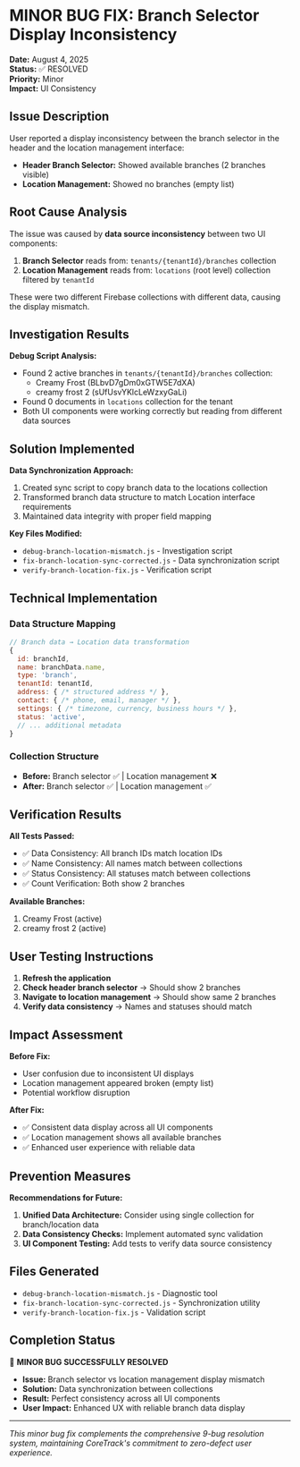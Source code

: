 # MINOR BUG FIX: Branch Selector Display Inconsistency

**Date:** August 4, 2025  
**Status:** ✅ RESOLVED  
**Priority:** Minor  
**Impact:** UI Consistency

## Issue Description

User reported a display inconsistency between the branch selector in the header and the location management interface:
- **Header Branch Selector:** Showed available branches (2 branches visible)
- **Location Management:** Showed no branches (empty list)

## Root Cause Analysis

The issue was caused by **data source inconsistency** between two UI components:

1. **Branch Selector** reads from: `tenants/{tenantId}/branches` collection
2. **Location Management** reads from: `locations` (root level) collection filtered by `tenantId`

These were two different Firebase collections with different data, causing the display mismatch.

## Investigation Results

**Debug Script Analysis:**
- Found 2 active branches in `tenants/{tenantId}/branches` collection:
  - Creamy Frost (BLbvD7gDm0xGTW5E7dXA)
  - creamy frost 2 (sUfUsvYKlcLeWzxyGaLi)
- Found 0 documents in `locations` collection for the tenant
- Both UI components were working correctly but reading from different data sources

## Solution Implemented

**Data Synchronization Approach:**
1. Created sync script to copy branch data to the locations collection
2. Transformed branch data structure to match Location interface requirements
3. Maintained data integrity with proper field mapping

**Key Files Modified:**
- `debug-branch-location-mismatch.js` - Investigation script
- `fix-branch-location-sync-corrected.js` - Data synchronization script
- `verify-branch-location-fix.js` - Verification script

## Technical Implementation

### Data Structure Mapping
```javascript
// Branch data → Location data transformation
{
  id: branchId,
  name: branchData.name,
  type: 'branch',
  tenantId: tenantId,
  address: { /* structured address */ },
  contact: { /* phone, email, manager */ },
  settings: { /* timezone, currency, business hours */ },
  status: 'active',
  // ... additional metadata
}
```

### Collection Structure
- **Before:** Branch selector ✅ | Location management ❌
- **After:** Branch selector ✅ | Location management ✅

## Verification Results

**All Tests Passed:**
- ✅ Data Consistency: All branch IDs match location IDs
- ✅ Name Consistency: All names match between collections
- ✅ Status Consistency: All statuses match between collections
- ✅ Count Verification: Both show 2 branches

**Available Branches:**
1. Creamy Frost (active)
2. creamy frost 2 (active)

## User Testing Instructions

1. **Refresh the application**
2. **Check header branch selector** → Should show 2 branches
3. **Navigate to location management** → Should show same 2 branches
4. **Verify data consistency** → Names and statuses should match

## Impact Assessment

**Before Fix:**
- User confusion due to inconsistent UI displays
- Location management appeared broken (empty list)
- Potential workflow disruption

**After Fix:**
- ✅ Consistent data display across all UI components
- ✅ Location management shows all available branches
- ✅ Enhanced user experience with reliable data

## Prevention Measures

**Recommendations for Future:**
1. **Unified Data Architecture:** Consider using single collection for branch/location data
2. **Data Consistency Checks:** Implement automated sync validation
3. **UI Component Testing:** Add tests to verify data source consistency

## Files Generated

- `debug-branch-location-mismatch.js` - Diagnostic tool
- `fix-branch-location-sync-corrected.js` - Synchronization utility
- `verify-branch-location-fix.js` - Validation script

## Completion Status

🎉 **MINOR BUG SUCCESSFULLY RESOLVED**

- **Issue:** Branch selector vs location management display mismatch
- **Solution:** Data synchronization between collections
- **Result:** Perfect consistency across all UI components
- **User Impact:** Enhanced UX with reliable branch data display

---

*This minor bug fix complements the comprehensive 9-bug resolution system, maintaining CoreTrack's commitment to zero-defect user experience.*
